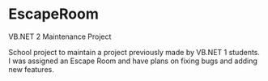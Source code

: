 # EscapeRoom
VB.NET 2 Maintenance Project

School project to maintain a project previously made by VB.NET 1 students. I was assigned an Escape Room and have plans on fixing bugs and adding new features.
